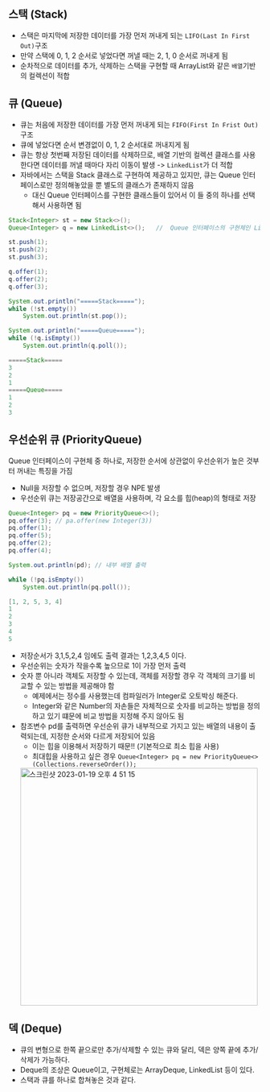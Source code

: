 ## 스택 (Stack)

* 스택은 마지막에 저장한 데이터를 가장 먼저 꺼내게 되는 ```LIFO(Last In First Out)```구조
* 만약 스택에 0, 1, 2 순서로 넣었다면 꺼낼 때는 2, 1, 0 순서로 꺼내게 됨
* 순차적으로 데이터를 추가, 삭제하는 스택을 구현할 때 ArrayList와 같은 ```배열```기반의 컬렉션이 적합

## 큐 (Queue)

* 큐는 처음에 저장한 데이터를 가장 먼저 꺼내게 되는 ```FIFO(First In Frist Out)```구조
* 큐에 넣었다면 순서 변경없이 0, 1, 2 순서대로 꺼내지게 됨
* 큐는 항상 첫번째 저장된 데이터를 삭제하므로, 배열 기반의 컬렉션 클래스를 사용한다면 데이터를 꺼낼 때마다 자리 이동이 발생 -> ```LinkedList```가 더 적합
* 자바에서는 스택을 Stack 클래스로 구현하여 제공하고 있지만, 큐는 Queue 인터페이스로만 정의해놓았을 뿐 별도의 클래스가 존재하지 않음
  * 대신 Queue 인터페이스를 구현한 클래스들이 있어서 이 들 중의 하나를 선택해서 사용하면 됨
  
```java
Stack<Integer> st = new Stack<>();
Queue<Integer> q = new LinkedList<>();   //  Queue 인터페이스의 구현체인 LinkedList 사용

st.push(1);
st.push(2);
st.push(3);

q.offer(1);
q.offer(2);
q.offer(3);

System.out.println("=====Stack=====");
while (!st.empty())
    System.out.println(st.pop());

System.out.println("=====Queue=====");
while (!q.isEmpty())
    System.out.println(q.poll());
```

```java
=====Stack=====
3
2
1
=====Queue=====
1
2
3
```

## 우선순위 큐 (PriorityQueue)

Queue 인터페이스이 구현체 중 하나로, 저장한 순서에 상관없이 우선순위가 높은 것부터 꺼내는 특징을 가짐
* Null을 저장할 수 없으며, 저장할 경우 NPE 발생
* 우선순위 큐는 저장공간으로 배열을 사용하며, 각 요소를 힙(heap)의 형태로 저장

```java
Queue<Integer> pq = new PriorityQueue<>();
pq.offer(3); // pa.offer(new Integer(3))
pq.offer(1);
pq.offer(5);
pq.offer(2);
pq.offer(4);

System.out.println(pd); // 내부 배열 출력

while (!pq.isEmpty())
    System.out.println(pq.poll());
```

```java
[1, 2, 5, 3, 4]
1
2
3
4
5
```

* 저장순서가 3,1,5,2,4 임에도 출력 결과는 1,2,3,4,5 이다.
* 우선순위는 숫자가 작을수록 높으므로 1이 가장 먼저 출력
* 숫자 뿐 아니라 객체도 저장할 수 있는데, 객체를 저장할 경우 각 객체의 크기를 비교할 수 있는 방법을 제공해야 함
  * 예제에서는 정수를 사용했는데 컴파일러가 Integer로 오토박싱 해준다.
  * Integer와 같은 Number의 자손들은 자체적으로 숫자를 비교하는 방법을 정의하고 있기 떄문에 비교 방법을 지정해 주지 않아도 됨
* 참조변수 pd를 출력하면 우선순위 큐가 내부적으로 가지고 있는 배열의 내용이 출력되는데, 지정한 순서와 다르게 저장되어 있음
  * 이는 힙을 이용해서 저장하기 때문!! (기본적으로 최소 힙을 사용)
  * 최대힙을 사용하고 싶은 경우 ```Queue<Integer> pq = new PriorityQueue<>(Collections.reverseOrder());```
  <img width="472" alt="스크린샷 2023-01-19 오후 4 51 15" src="https://user-images.githubusercontent.com/97823928/213385124-3534076b-75e1-4b48-9870-85508de0474e.png">

## 덱 (Deque)

* 큐의 변형으로 한쪽 끝으로만 추가/삭제할 수 있는 큐와 달리, 덱은 양쪽 끝에 추가/삭제가 가능하다. 
* Deque의 조상은 Queue이고, 구현체로는 ArrayDeque, LinkedList 등이 있다.
* 스택과 큐를 하나로 합쳐놓은 것과 같다.




